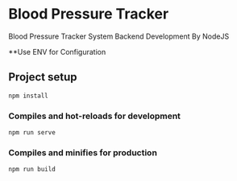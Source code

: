 # Blood Pressure Tracker 

Blood Pressure Tracker System Backend Development By NodeJS

**Use ENV for Configuration

## Project setup
```
npm install
```

### Compiles and hot-reloads for development
```
npm run serve
```

### Compiles and minifies for production
```
npm run build
```
